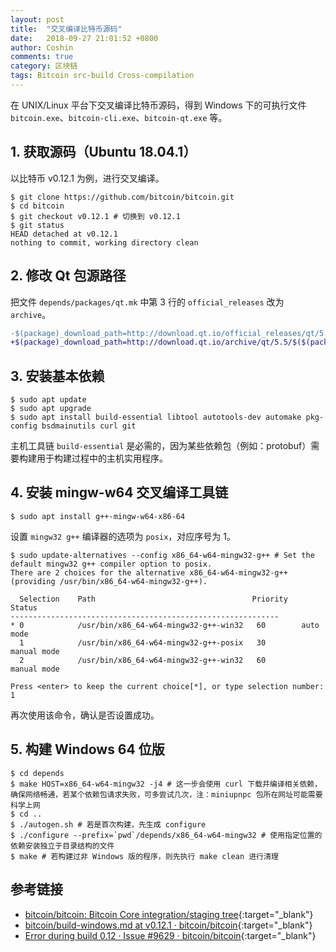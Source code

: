 ```yaml
---
layout: post
title:  "交叉编译比特币源码"
date:   2018-09-27 21:01:52 +0800
author: Coshin
comments: true
category: 区块链
tags: Bitcoin src-build Cross-compilation
---
```

在 UNIX/Linux 平台下交叉编译比特币源码，得到 Windows 下的可执行文件 `bitcoin.exe`、`bitcoin-cli.exe`、`bitcoin-qt.exe` 等。

## 1. 获取源码（Ubuntu 18.04.1）

以比特币 v0.12.1 为例，进行交叉编译。

```shell
$ git clone https://github.com/bitcoin/bitcoin.git
$ cd bitcoin
$ git checkout v0.12.1 # 切换到 v0.12.1
$ git status
HEAD detached at v0.12.1
nothing to commit, working directory clean
```

## 2. 修改 Qt 包源路径

把文件 `depends/packages/qt.mk` 中第 3 行的 `official_releases` 改为 `archive`。

```diff
-$(package)_download_path=http://download.qt.io/official_releases/qt/5.5/$($(package)_version)/submodules
+$(package)_download_path=http://download.qt.io/archive/qt/5.5/$($(package)_version)/submodules
```

## 3. 安装基本依赖

```shell
$ sudo apt update
$ sudo apt upgrade
$ sudo apt install build-essential libtool autotools-dev automake pkg-config bsdmainutils curl git
```

主机工具链 `build-essential` 是必需的，因为某些依赖包（例如：protobuf）需要构建用于构建过程中的主机实用程序。

## 4. 安装 mingw-w64 交叉编译工具链

```shell
$ sudo apt install g++-mingw-w64-x86-64
```

设置 `mingw32 g++` 编译器的选项为 `posix`，对应序号为 1。

```shell
$ sudo update-alternatives --config x86_64-w64-mingw32-g++ # Set the default mingw32 g++ compiler option to posix.
There are 2 choices for the alternative x86_64-w64-mingw32-g++ (providing /usr/bin/x86_64-w64-mingw32-g++).

  Selection    Path                                   Priority   Status
------------------------------------------------------------
* 0            /usr/bin/x86_64-w64-mingw32-g++-win32   60        auto mode
  1            /usr/bin/x86_64-w64-mingw32-g++-posix   30        manual mode
  2            /usr/bin/x86_64-w64-mingw32-g++-win32   60        manual mode

Press <enter> to keep the current choice[*], or type selection number: 1
```

再次使用该命令，确认是否设置成功。

## 5. 构建 Windows 64 位版

```shell
$ cd depends
$ make HOST=x86_64-w64-mingw32 -j4 # 这一步会使用 curl 下载并编译相关依赖，确保网络畅通，若某个依赖包请求失败，可多尝试几次，注：miniupnpc 包所在网址可能需要科学上网
$ cd ..
$ ./autogen.sh # 若是首次构建，先生成 configure
$ ./configure --prefix=`pwd`/depends/x86_64-w64-mingw32 # 使用指定位置的依赖安装独立于目录结构的文件
$ make # 若构建过非 Windows 版的程序，则先执行 make clean 进行清理
```

## 参考链接

* [bitcoin/bitcoin: Bitcoin Core integration/staging tree](https://github.com/bitcoin/bitcoin){:target="_blank"}
* [bitcoin/build-windows.md at v0.12.1 · bitcoin/bitcoin](https://github.com/bitcoin/bitcoin/blob/v0.12.1/doc/build-windows.md){:target="_blank"}
* [Error during build 0.12 · Issue #9629 · bitcoin/bitcoin](https://github.com/bitcoin/bitcoin/issues/9629){:target="_blank"}
